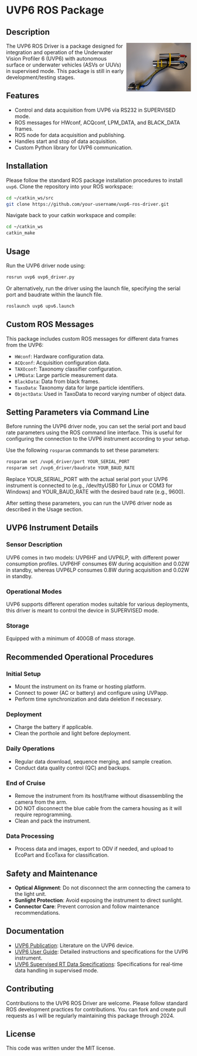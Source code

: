 # UVP6 ROS Package

## Description

<img align="right" width="35%" src="/docs/uvp6-hf.jpg">

The UVP6 ROS Driver is a package designed for integration and operation of the Underwater Vision Profiler 6 (UVP6) with autonomous surface or underwater vehicles (ASVs or UUVs) in supervised mode.  This package is still in early development/testing stages.

## Features

- Control and data acquisition from UVP6 via RS232 in SUPERVISED mode.
- ROS messages for HWconf, ACQconf, LPM_DATA, and BLACK_DATA frames.
- ROS node for data acquisition and publishing.
- Handles start and stop of data acquisition.
- Custom Python library for UVP6 communication.

## Installation

Please follow the standard ROS package installation procedures to install `uvp6`. Clone the repository into your ROS workspace:

```bash
cd ~/catkin_ws/src
git clone https://github.com/your-username/uvp6-ros-driver.git
```

Navigate back to your catkin workspace and compile:
```bash
cd ~/catkin_ws
catkin_make
```

## Usage

Run the UVP6 driver node using:

```bash
rosrun uvp6 uvp6_driver.py
```

Or alternatively, run the driver using the launch file, specifying the serial port and baudrate within the launch file.

```bash
roslaunch uvp6 upv6.launch
```

## Custom ROS Messages
This package includes custom ROS messages for different data frames from the UVP6:

- `HWconf`: Hardware configuration data.
- `ACQconf`: Acquisition configuration data.
- `TAXOconf`: Taxonomy classifier configuration.
- `LPMData`: Large particle measurement data.
- `BlackData`: Data from black frames.
- `TaxoData`: Taxonomy data for large particle identifiers.
- `ObjectData`: Used in TaxoData to record varying number of object data.

## Setting Parameters via Command Line

Before running the UVP6 driver node, you can set the serial port and baud rate parameters using the ROS command line interface. This is useful for configuring the connection to the UVP6 instrument according to your setup.

Use the following `rosparam` commands to set these parameters:

```bash
rosparam set /uvp6_driver/port YOUR_SERIAL_PORT
rosparam set /uvp6_driver/baudrate YOUR_BAUD_RATE
```

Replace YOUR_SERIAL_PORT with the actual serial port your UVP6 instrument is connected to (e.g., /dev/ttyUSB0 for Linux or COM3 for Windows) and YOUR_BAUD_RATE with the desired baud rate (e.g., 9600).

After setting these parameters, you can run the UVP6 driver node as described in the Usage section.

## UVP6 Instrument Details

### Sensor Description
UVP6 comes in two models: UVP6HF and UVP6LP, with different power consumption profiles. UVP6HF consumes 6W during acquisition and 0.02W in standby, whereas UVP6LP consumes 0.8W during acquisition and 0.02W in standby.

### Operational Modes
UVP6 supports different operation modes suitable for various deployments, this driver is meant to control the device in SUPERVISED mode.

### Storage
Equipped with a minimum of 400GB of mass storage.

## Recommended Operational Procedures

### Initial Setup
- Mount the instrument on its frame or hosting platform.
- Connect to power (AC or battery) and configure using UVPapp.
- Perform time synchronization and data deletion if necessary.

### Deployment
- Charge the battery if applicable.
- Clean the porthole and light before deployment.

### Daily Operations
- Regular data download, sequence merging, and sample creation.
- Conduct data quality control (QC) and backups.

### End of Cruise
- Remove the instrument from its host/frame without disassembling the camera from the arm.
- DO NOT disconnect the blue cable from the camera housing as it will require reprogramming. 
- Clean and pack the instrument.

### Data Processing
- Process data and images, export to ODV if needed, and upload to EcoPart and EcoTaxa for classification.

## Safety and Maintenance
- **Optical Alignment**: Do not disconnect the arm connecting the camera to the light unit.
- **Sunlight Protection**: Avoid exposing the instrument to direct sunlight.
- **Connector Care**: Prevent corrosion and follow maintenance recommendations.

## Documentation

- [UVP6 Publication](docs/Limnology-OceanMethods-2021-Picheral-The_Underwater_Vision_Profiler6_an_imaging_sensor_of_particle_size_spectra.pdf): Literature on the UVP6 device.
- [UVP6 User Guide](docs/uvp6_user_guide_20220309.pdf): Detailed instructions and specifications for the UVP6 instrument.
- [UVP6 Supervised RT Data Specifications](docs/UVP6_supervised_RTdata_specifications_20231123.pdf): Specifications for real-time data handling in supervised mode.

## Contributing
Contributions to the UVP6 ROS Driver are welcome. Please follow standard ROS development practices for contributions. You can fork and create pull requests as I will be regularly maintaining this package through 2024.

## License
This code was written under the MIT license.

